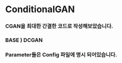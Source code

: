 # ConditionalGAN
### CGAN을 최대한 간결한 코드로 작성해보았습니다.
### BASE ) DCGAN
### Parameter들은 Config 파일에 명시 되어있습니다.
